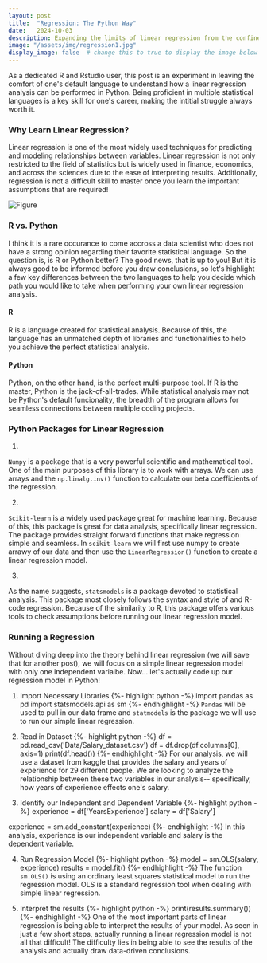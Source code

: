 ```yaml
---
layout: post
title:  "Regression: The Python Way"
date:   2024-10-03
description: Expanding the limits of linear regression from the confines R code to explore the possibilites of regresssion and statistical analysis in Python. 
image: "/assets/img/regression1.jpg"
display_image: false  # change this to true to display the image below the banner 
---
```


<p class="intro"><span class="dropcap">A</span>s a dedicated R and Rstudio user, this post is an experiment in leaving the comfort of one's default language to understand how a linear regression analysis can be performed in Python. Being proficient in multiple statistical languages is a key skill for one's career, making the intitial struggle always worth it.</p>

### Why Learn Linear Regression? 
Linear regression is one of the most widely used techniques for predicting and modeling relationships between variables. Linear regression is not only restricted to the field of statistics but is widely used in finance, economics, and across the sciences due to the ease of interpreting results. Additionally, regression is not a difficult skill to master once you learn the important assumptions that are required! 

![Figure]({{site.url}}/{{site.baseurl}}/assets/img/niceregressionphoto.jpg)

### R vs. Python
I think it is a rare occurance to come accross a data scientist who does not have a strong opinion regarding their favorite statistical language. So the question is, is R or Python better? The good news, that is up to you! But it is always good to be informed before you draw conclusions, so let's highlight a few key differences between the two languages to help you decide which path you would like to take when performing your own linear regression analysis. 

#### R
R is a language created for statistical analysis. Because of this, the language has an unmatched depth of libraries and functionalities to help you achieve the perfect statistical analysis. 

#### Python
Python, on the other hand, is the perfect multi-purpose tool. If R is the master, Python is the jack-of-all-trades. While statistical analysis may not be Python's default funcionality, the breadth of the program allows for seamless connections between multiple coding projects. 


### Python Packages for Linear Regression
1.
`Numpy` is a package that is a very powerful scientific and mathematical tool. One of the main purposes of this library is to work with arrays. We can use arrays and the `np.linalg.inv()` function to calculate our beta coefficients of the regression. 

2. 
`Scikit-learn` is a widely used package great for machine learning. Because of this, this package is great for data analysis, specifically linear regression. The package provides straight forward functions that make regression simple and seamless. In `scikit-learn` we will first use numpy to create arrawy of our data and then use the `LinearRegression()` function to create a linear regression model. 

3.
As the name suggests, `statsmodels` is a package devoted to statistical analysis. This package most closely follows the syntax and style of and R-code regression. Because of the similarity to R, this package offers various tools to check assumptions before running our linear regression model.


### Running a Regression
Without diving deep into the theory behind linear regression (we will save that for another post), we will focus on a simple linear regression model with only one independent varialbe. Now... let's actually code up our regression model in Python!

1. Import Necessary Libraries
{%- highlight python -%}
import pandas as pd
import statsmodels.api as sm
{%- endhighlight -%}
`Pandas` will be used to pull in our data frame and `statmodels` is the package we will use to run our simple linear regression.

2. Read in Dataset
{%- highlight python -%}
df = pd.read_csv('Data/Salary_dataset.csv')
df = df.drop(df.columns[0], axis=1)
print(df.head())
{%- endhighlight -%}
For our analysis, we will use a dataset from kaggle that provides the salary and years of experience for 29 different people. We are looking to analyze the relationship between these two variables in our analysis-- specifically, how years of experience effects one's salary. 

3. Identify our Independent and Dependent Variable
{%- highlight python -%}
experience = df['YearsExperience']
salary = df['Salary']

experience = sm.add_constant(experience)
{%- endhighlight -%}
In this analysis, experience is our independent variable and salary is the dependent variable. 

4. Run Regression Model
{%- highlight python -%}
model = sm.OLS(salary, experience)
results = model.fit()
{%- endhighlight -%}
The function `sm.OLS()` is using an ordinary least squares statistical model to run the regression model. OLS is a standard regression tool when dealing with simple linear regression.

5. Interpret the results
{%- highlight python -%}
print(results.summary())
{%- endhighlight -%}
One of the most important parts of linear regression is being able to interpret the results of your model. As seen in just a few short steps, actually running a linear regression model is not all that difficult! The difficulty lies in being able to see the results of the analysis and actually draw data-driven conclusions. 




